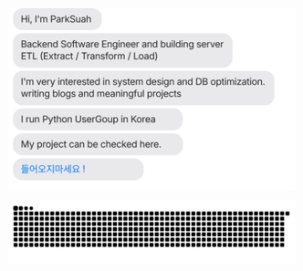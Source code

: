 ![](https://github.com/parksuah/parksuah/blob/main/chat.svg)

![](https://github.com/parksuah/parksuah/blob/output/github-contribution-grid-snake.svg)
